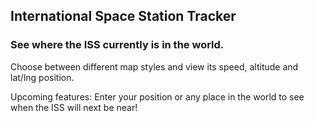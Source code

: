 ## International Space Station Tracker

### See where the ISS currently is in the world.

Choose between different map styles and view its speed, altitude and lat/lng position.

Upcoming features: Enter your position or any place in the world to see when the ISS will next be near!
